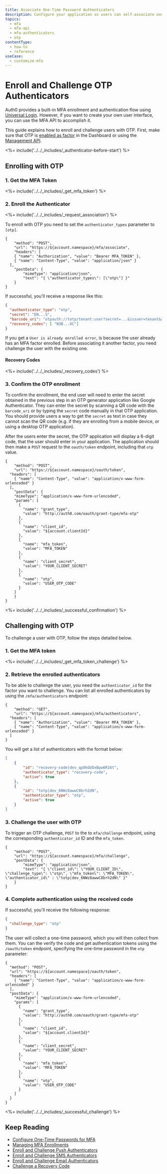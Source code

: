 ```yaml
---
title: Associate One-Time Password Authenticators
description: Configure your application so users can self-associate one-time password (OTP) authenticators.
topics:
  - mfa
  - mfa-api
  - mfa-authenticators
  - otp
contentType:
  - how-to
  - reference
useCase:
  - customize-mfa
---
```

# Enroll and Challenge OTP Authenticators

Auth0 provides a built-in MFA enrollment and authentication flow using [Universal Login](/universal-login). However, if you want to create your own user interface, you can use the MFA API to accomplish it. 

This guide explains how to enroll and challenge users with OTP. First, make sure that OTP is [enabled as factor](/mfa/guides/configure-otp) in the Dashboard or using the [Management API](/api/management/v2#!/Guardian/put_factors_by_name).

<%= include('../../_includes/_authenticator-before-start') %>

## Enrolling with OTP

### 1. Get the MFA Token

<%= include('../../_includes/_get_mfa_token') %>

### 2. Enroll the Authenticator 

<%= include('../../_includes/_request_association') %>

To enroll with OTP you need to set the `authenticator_types` parameter to `[otp]`.

```har
{
	"method": "POST",
	"url": "https://${account.namespace}/mfa/associate",
	"headers": [
    { "name": "Authorization", "value": "Bearer MFA_TOKEN" },
    { "name": "Content-Type", "value": "application/json" }
  ],
	"postData": {
		"mimeType": "application/json",
		"text": "{ \"authenticator_types\": [\"otp\"] }"
	}
}
```

If successful, you'll receive a response like this:

```json
{
  "authenticator_type": "otp",
  "secret": "EN...S",
  "barcode_uri": "otpauth://totp/tenant:user?secret=...&issuer=tenant&algorithm=SHA1&digits=6&period=30",
  "recovery_codes": [ "N3B...XC"]
}
```

If you get a `User is already enrolled error`, is because the user already has an MFA factor enrolled. Before associating it another factor, you need challenge the user with the existing one.

#### Recovery Codes

<%= include('../../_includes/_recovery_codes') %>

### 3. Confirm the OTP enrollment

To confirm the enrollment, the end user will need to enter the secret obtained in the previous step in an OTP generator application like Google Authenticator. They can enter the secret by scanning a QR code with the `barcode_uri` or by typing the `secret` code manually in that OTP application. You should provide users a way to get the `secret` as text in case they cannot scan the QR code (e.g. if they are enrolling from a mobile device, or using a desktop OTP application).

After the users enter the secret, the OTP application will display a 6-digit code, that the user should enter in your application. The application should then make a `POST` request to the `oauth/token` endpoint, including that `otp` value.

```har
{
	"method": "POST",
	"url": "https://${account.namespace}/oauth/token",
  "headers": [
    { "name": "Content-Type", "value": "application/x-www-form-urlencoded" }
  ],
	"postData": {
    "mimeType": "application/x-www-form-urlencoded",
    "params": [
      {
        "name": "grant_type",
        "value": "http://auth0.com/oauth/grant-type/mfa-otp"
      },
      {
        "name": "client_id",
        "value": "${account.clientId}"
      },
      {
        "name": "mfa_token",
        "value": "MFA_TOKEN"
      },
      {
        "name": "client_secret",
        "value": "YOUR_CLIENT_SECRET"
      },
      {
        "name": "otp",
        "value": "USER_OTP_CODE"
      }
    ]
	}
}
```

<%= include('../../_includes/_successful_confirmation') %>

## Challenging with OTP

To challenge a user with OTP, follow the steps detailed below.

### 1. Get the MFA token

<%= include('../../_includes/_get_mfa_token_challenge') %>

### 2. Retrieve the enrolled authenticators

To be able to challenge the user, you need the `authenticator_id` for the factor you want to challenge. You can list all enrolled authenticators by using the `/mfa/authenticators` endpoint:

```har
{
	"method": "GET",
	"url": "https://${account.namespace}/mfa/authenticators",
  "headers": [
    { "name": "Authorization", "value": "Bearer MFA_TOKEN" },
    { "name": "Content-Type", "value": "application/x-www-form-urlencoded" }
  ]
}
```

You will get a list of authenticators with the format below:

```json
[
    {
        "id": "recovery-code|dev_qpOkGUOxBpw6R16t",
        "authenticator_type": "recovery-code",
        "active": true
    },
    {
        "id": "totp|dev_6NWz8awwC8brh2dN",
        "authenticator_type": "otp",
        "active": true
    }
]
```

### 3. Challenge the user with OTP

To trigger an OTP challenge, `POST` to the to `mfa/challenge` endpoint, using the corresponding `authenticator_id` ID and the `mfa_token`. 

```har
{
	"method": "POST",
	"url": "https://${account.namespace}/mfa/challenge",
	"postData": {
		"mimeType": "application/json",
		"text": "{ \"client_id\": \"YOUR_CLIENT_ID\", \"challenge_type\": \"otp\", \"mfa_token\": \"MFA_TOKEN\", \"authenticator_id\" : \"totp|dev_6NWz8awwC8brh2dN\" }"
	}
}
```

### 4. Complete authentication using the received code

If successful, you'll receive the following response: 

```json
{
  "challenge_type": "otp"
}
```

The user will collect a one-time password, which you will then collect from them. You can the  verify the code and get authentication tokens using the `/oauth/token` endpoint, specifying the one-time password in the `otp` parameter:

```har
{
  "method": "POST",
  "url": "https://${account.namespace}/oauth/token",
  "headers": [
    { "name": "Content-Type", "value": "application/x-www-form-urlencoded" }
  ],
  "postData": {
    "mimeType": "application/x-www-form-urlencoded",
    "params": [
      {
        "name": "grant_type",
        "value": "http://auth0.com/oauth/grant-type/mfa-otp"
      },
      {
        "name": "client_id",
        "value": "${account.clientId}"
      },
      {
        "name": "client_secret",
        "value": "YOUR_CLIENT_SECRET"
      },
      {
        "name": "mfa_token",
        "value": "MFA_TOKEN"
      },
      {
        "name": "otp",
        "value": "USER_OTP_CODE"
      }
    ]
  }
}
```

<%= include('../../_includes/_successful_challenge') %>

## Keep Reading

* [Configure One-Time Passwords for MFA](/mfa/guides/configure-otp)
* [Managing MFA Enrollments](/mfa/guides/mfa-api/manage)
* [Enroll and Challenge Push Authenticators](/mfa/guides/mfa-api/push)
* [Enroll and Challenge SMS Authenticators](/mfa/guides/mfa-api/sms)
* [Enroll and Challenge Email Authenticators](/mfa/guides/mfa-api/email)
* [Challenge a Recovery Code](/mfa/guides/mfa-api/recovery-code)

